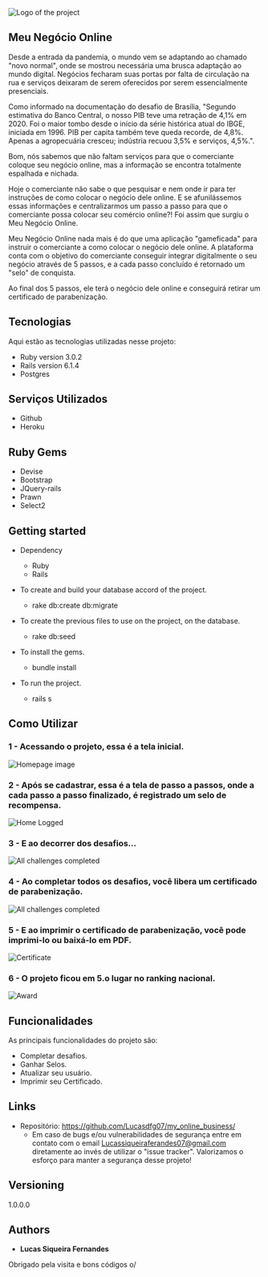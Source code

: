 
![Logo of the project](https://github.com/Lucasdfg07/my_online_business/blob/master/app/assets/images/logo.png)


## Meu Negócio Online
Desde a entrada da pandemia, o mundo vem se adaptando ao chamado "novo normal", onde se mostrou necessária uma brusca adaptação ao mundo digital. Negócios fecharam suas portas por falta de circulação na rua e serviços deixaram de serem oferecidos por serem essencialmente presenciais.

Como informado na documentação do desafio de Brasília, "Segundo estimativa do Banco Central, o nosso PIB teve uma retração de 4,1% em 2020. Foi o maior tombo desde o início da série histórica atual do IBGE, iniciada em 1996. PIB per capita também teve queda recorde, de 4,8%. Apenas a agropecuária cresceu; indústria recuou 3,5% e serviços, 4,5%.".

Bom, nós sabemos que não faltam serviços para que o comerciante coloque seu negócio online, mas a informação se encontra totalmente espalhada e nichada.

Hoje o comerciante não sabe o que pesquisar e nem onde ir para ter instruções de como colocar o negócio dele online. E se afunilássemos essas informações e centralizarmos um passo a passo para que o comerciante possa colocar seu comércio online?! Foi assim que surgiu o Meu Negócio Online.

Meu Negócio Online nada mais é do que uma aplicação "gameficada" para instruir o comerciante a como colocar o negócio dele online. A plataforma conta com o objetivo do comerciante conseguir integrar digitalmente o seu negócio através de 5 passos, e a cada passo concluído é retornado um "selo" de conquista.

Ao final dos 5 passos, ele terá o negócio dele online e conseguirá retirar um certificado de parabenização.


## Tecnologias 

Aqui estão as tecnologias utilizadas nesse projeto:

* Ruby version  3.0.2
* Rails version 6.1.4
* Postgres

## Serviços Utilizados

* Github
* Heroku

## Ruby Gems

* Devise
* Bootstrap
* JQuery-rails
* Prawn
* Select2


## Getting started

* Dependency
  - Ruby  
  - Rails

* To create and build your database accord of the project.
  - rake db:create db:migrate
  
* To create the previous files to use on the project, on the database.
  - rake db:seed
  
* To install the gems.
  - bundle install
  
* To run the project.
  - rails s

## Como Utilizar

### 1 - Acessando o projeto, essa é a tela inicial.

![Homepage image](https://github.com/Lucasdfg07/my_online_business/blob/master/public/readme/readme_home.png)

### 2 - Após se cadastrar, essa é a tela de passo a passos, onde a cada passo a passo finalizado, é registrado um selo de recompensa.

![Home Logged](https://github.com/Lucasdfg07/my_online_business/blob/master/public/readme/home_logged.png)

### 3 - E ao decorrer dos desafios...

![All challenges completed](https://github.com/Lucasdfg07/my_online_business/blob/master/public/readme/some_badges_home.png)

### 4 - Ao completar todos os desafios, você libera um certificado de parabenização.

![All challenges completed](https://github.com/Lucasdfg07/my_online_business/blob/master/public/readme/completed.png)

### 5 - E ao imprimir o certificado de parabenização, você pode imprimi-lo ou baixá-lo em PDF.

![Certificate](https://github.com/Lucasdfg07/my_online_business/blob/master/public/readme/certificate.png)

### 6 - O projeto ficou em 5.o lugar no ranking nacional.
![Award](https://github.com/Lucasdfg07/my_online_business/blob/master/public/readme/award.png)

## Funcionalidades

As principais funcionalidades do projeto são:
 - Completar desafios.
 - Ganhar Selos.
 - Atualizar seu usuário.
 - Imprimir seu Certificado.


## Links
  - Repositório: https://github.com/Lucasdfg07/my_online_business/
    - Em caso de bugs e/ou vulnerabilidades de segurança entre em contato com o email
      Lucassiqueiraferandes07@gmail.com diretamente ao invés de utilizar o "issue tracker". Valorizamos o 
      esforço para manter a segurança desse projeto!

  ## Versioning

  1.0.0.0


  ## Authors

  * **Lucas Siqueira Fernandes** 

 Obrigado pela visita e bons códigos o/
